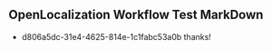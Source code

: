 ## OpenLocalization Workflow Test MarkDown
* d806a5dc-31e4-4625-814e-1c1fabc53a0b 
thanks!<!--HONumber=Mar16_HO2-->

